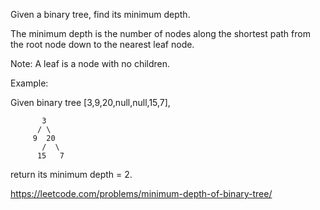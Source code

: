 Given a binary tree, find its minimum depth.

The minimum depth is the number of nodes along the shortest path from the root node down to the nearest leaf node.

Note: A leaf is a node with no children.

Example:

Given binary tree [3,9,20,null,null,15,7],

           3
          / \
         9  20
           /  \
          15   7
return its minimum depth = 2.

https://leetcode.com/problems/minimum-depth-of-binary-tree/

